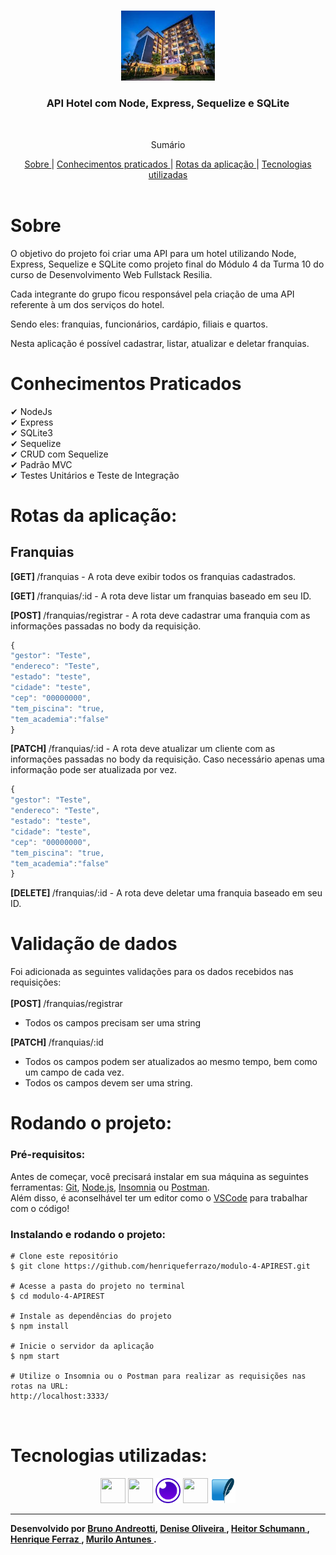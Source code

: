 <br />
<p align="center">
    <img src="./readme/download.jpg" alt="Logo" width="150">

  <h3 align="center">API Hotel com Node, Express, Sequelize e SQLite</h3>
 <br />
  <p align="center">
     Sumário
      <p align="center">
  <a href="#sobre"> Sobre </a> |
  <a href="#conhecimentos-praticados"> Conhecimentos praticados </a> |
  <a href="#rotas-da-aplicação"> Rotas da aplicação </a> |
  <a href="#tecnologias-utilizadas"> Tecnologias utilizadas </a>      
       <br />
    <br />
  </p>
</p>


# Sobre
O objetivo do projeto foi criar uma API para um hotel utilizando Node, Express, Sequelize e SQLite como projeto final do Módulo 4 da Turma 10 do curso de Desenvolvimento Web Fullstack Resilia.

Cada integrante do grupo ficou responsável pela criação de uma API referente à um dos serviços do hotel. 

Sendo eles: franquias, funcionários, cardápio, filiais e quartos.

Nesta aplicação é possível cadastrar, listar, atualizar e deletar franquias.

# Conhecimentos Praticados
✔ NodeJs <br>
✔ Express <br>
✔ SQLite3 <br>
✔ Sequelize <br>
✔ CRUD com Sequelize <br>
✔ Padrão MVC <br>
✔ Testes Unitários e Teste de Integração


# Rotas da aplicação:

## Franquias

<b>[GET] </b> /franquias - A rota deve exibir todos os franquias cadastrados.<br>

<b>[GET] </b> /franquias/:id - A rota deve listar um franquias baseado em seu ID.<br>

<b>[POST] </b> /franquias/registrar - A rota deve cadastrar uma franquia com as informações passadas no body da requisição.<br>

```javascript
{
"gestor": "Teste",
"endereco": "Teste",
"estado": "teste",
"cidade": "teste",
"cep": "00000000",
"tem_piscina": "true,
"tem_academia":"false"
}
```

<b>[PATCH] </b> /franquias/:id - A rota deve atualizar um cliente com as informações passadas no body da requisição. Caso necessário apenas uma informação pode ser atualizada por vez.<br>

```javascript
{
"gestor": "Teste",
"endereco": "Teste",
"estado": "teste",
"cidade": "teste",
"cep": "00000000",
"tem_piscina": "true,
"tem_academia":"false"
}
```

<b>[DELETE] </b> /franquias/:id - A rota deve deletar uma franquia baseado em seu ID.<br>

# Validação de dados
 Foi adicionada as seguintes validações para os dados recebidos nas requisições: <br><br>
 <b>[POST] </b> /franquias/registrar <br>
   - Todos os campos precisam ser uma string

 <b>[PATCH] </b> /franquias/:id
   - Todos os campos podem ser atualizados ao mesmo tempo, bem como um campo de cada vez.
   - Todos os campos devem ser uma string.
 
 
 

# Rodando o projeto:

### Pré-requisitos:
Antes de começar, você precisará instalar em sua máquina as seguintes ferramentas:
[Git](https://git-scm.com), [Node.js](https://nodejs.org/en/), [Insomnia](https://insomnia.rest/download) ou [Postman](https://www.postman.com/). <br> Além disso, é aconselhável ter um editor como o [VSCode](https://code.visualstudio.com/) para trabalhar com o código!

### Instalando e rodando o projeto:


```
# Clone este repositório
$ git clone https://github.com/henriqueferrazo/modulo-4-APIREST.git

# Acesse a pasta do projeto no terminal
$ cd modulo-4-APIREST

# Instale as dependências do projeto
$ npm install

# Inicie o servidor da aplicação
$ npm start

# Utilize o Insomnia ou o Postman para realizar as requisições nas rotas na URL:
http://localhost:3333/



```

# Tecnologias utilizadas: 
<p align="center">
<a href="https://nodejs.org/en/"><img src="https://cdn.jsdelivr.net/gh/devicons/devicon/icons/nodejs/nodejs-original.svg" height="40" width="40" /></a> <a href="https://expressjs.com/pt-br/"><img src="https://img.shields.io/badge/Express.js-404D59?style=for-the-badge" height="40" width="40" /></a> <a href="https://insomnia.rest/download"><img src="https://raw.githubusercontent.com/brunoandreotti/biblioteca-backend/79c23c6a4bdd0bc6cb95463ee47741f2226cb0b1/readme/insomnia.svg" height="40" width="40" /></a> <a href="https://sequelize.org"><img src="https://cdn.jsdelivr.net/gh/devicons/devicon/icons/sequelize/sequelize-original.svg" height="40" width="40" /></a> <a href="https://www.sqlite.org/index.html"><img src="./readme/sqlite-icon.svg" height="40" width="40" /></a> 



---
**Desenvolvido por <a href="https://www.linkedin.com/in/bruno-andreotti/"> Bruno Andreotti</a>, <a href="https://www.linkedin.com/in/denise-g-oliveira/"> Denise Oliveira </a>, <a href="https://www.linkedin.com/in/heitorschumann/"> Heitor Schumann </a>, <a href="https://www.linkedin.com/in/henrique-ferraz-a46123219/"> Henrique Ferraz </a>, <a href="https://www.linkedin.com/in/murilo-antunes-bb1143228/"> Murilo Antunes </a>.**

